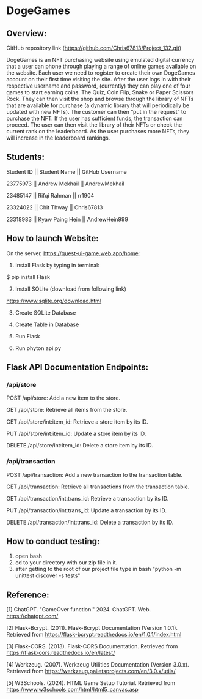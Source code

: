 # DogeGames
## Overview:
GitHub repository link (https://github.com/Chris67813/Project_132.git)

DogeGames is an NFT purchasing website using emulated digital currency that a user can phone through playing a range of online games available on the website. 
Each user we need to register to create their own DogeGames account on their first time visiting the site. After the user logs in with their respective username and password, 
(currently) they can play one of four games to start earning coins. The Quiz, Coin Flip, Snake or Paper Scissors Rock. They can then visit the shop and browse through the 
library of NFTs that are available for purchase (a dynamic library that will periodically be updated with new NFTs). The customer can then “put in the request” to purchase the NFT. 
If the user has sufficient funds, the transaction can proceed. The user can then visit the library of their NFTs or check the current rank on the leaderboard. As the user purchases more 
NFTs, they will increase in the leaderboard rankings. 


## Students:

Student ID || Student Name    || GitHub Username

23775973   || Andrew Mekhail  || AndrewMekhail

23485147   || Rifqi Rahman    || rr1904

23324022   || Chit Thway      || Chris67813

23318983   || Kyaw Paing Hein || AndrewHein999



## How to launch Website:

On the server, https://quest-ui-game.web.app/home: 

1. Install Flask by typing in terminal:

$ pip install Flask

2. Install SQLite (download from following link)

https://www.sqlite.org/download.html

3. Create SQLite Database

4. Create Table in Database

5. Run Flask 

6. Run phyton api.py

## Flask API Documentation Endpoints:

### /api/store

POST /api/store: Add a new item to the store.

GET /api/store: Retrieve all items from the store.

GET /api/store/int:item_id: Retrieve a store item by its ID.

PUT /api/store/int:item_id: Update a store item by its ID.

DELETE /api/store/int:item_id: Delete a store item by its ID.




### /api/transaction

POST /api/transaction: Add a new transaction to the transaction table.

GET /api/transaction: Retrieve all transactions from the transaction table.

GET /api/transaction/int:trans_id: Retrieve a transaction by its ID.

PUT /api/transaction/int:trans_id: Update a transaction by its ID.

DELETE /api/transaction/int:trans_id: Delete a transaction by its ID.


## How to conduct testing:
1. open bash
2. cd to your directory with our zip file in it.
3. after getting to the root of our project file type in bash "python -m unittest discover -s tests"

## Reference:
[1] ChatGPT. "GameOver function." 2024. ChatGPT. Web. https://chatgpt.com/

[2] Flask-Bcrypt. (2011). Flask-Bcrypt Documentation (Version 1.0.1). Retrieved from https://flask-bcrypt.readthedocs.io/en/1.0.1/index.html

[3] Flask-CORS. (2013). Flask-CORS Documentation. Retrieved from https://flask-cors.readthedocs.io/en/latest/

[4] Werkzeug. (2007). Werkzeug Utilities Documentation (Version 3.0.x). Retrieved from https://werkzeug.palletsprojects.com/en/3.0.x/utils/

[5] W3Schools. (2024). HTML Game Setup Tutorial. Retrieved from https://www.w3schools.com/html/html5_canvas.asp
   


